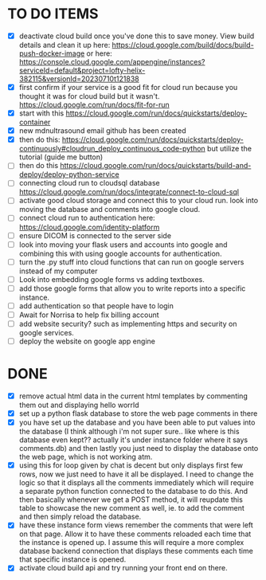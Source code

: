


# TO DO ITEMS
- [x] deactivate cloud build once you've done this to save money. View build details and clean it up here: https://cloud.google.com/build/docs/build-push-docker-image or here: https://console.cloud.google.com/appengine/instances?serviceId=default&project=lofty-helix-382115&versionId=20230710t121838
- [x] first confirm if your service is a good fit for cloud run because you thought it was for cloud build but it wasn't. https://cloud.google.com/run/docs/fit-for-run
- [x] start with this https://cloud.google.com/run/docs/quickstarts/deploy-container
- [x] new mdnultrasound email github has been created 
- [x] then do this: https://cloud.google.com/run/docs/quickstarts/deploy-continuously#cloudrun_deploy_continuous_code-python but utilize the tutorial (guide me button)
- [ ] then do this https://cloud.google.com/run/docs/quickstarts/build-and-deploy/deploy-python-service
- [ ] connecting cloud run to cloudsql database https://cloud.google.com/run/docs/integrate/connect-to-cloud-sql
- [ ] activate good cloud storage and connect this to your cloud run. look into moving the database and comments into google cloud.
- [ ] connect cloud run to authentication here: https://cloud.google.com/identity-platform
- [ ] ensure DICOM is connected to the server side 
- [ ] look into moving your flask users and accounts into google and combining this with using google accounts for authentication.  
- [ ] turn the .py stuff into cloud functions that can run on google servers instead of my computer 
- [ ] Look into embedding google forms vs adding textboxes. 
-  [ ] add those google forms that allow you to write reports into a specific instance. 
- [ ] add authentication so that people have to login 
- [ ] Await for Norrisa to help fix billing account 
- [ ] add website security? such as implementing https and security on google services. 
- [ ]  deploy the website on google app engine  

# DONE
- [x] remove actual html data in the current html templates by commenting them out and displaying hello worrld
- [x] set up a python flask database to store the web page comments in there 
- [x] you have set up the database and you have been able to put values into the database (I think although i'm not super sure.. like where is this database even kept?? actually it's under instance folder where it says comments.db) and then lastly you just need to display the database onto the web page, which is not working atm. 
- [x] using this for loop given by chat is decent but only displays first few rows, now we just need to have it all be displayed. I need to change the logic so that it displays all the comments immediately which will require a separate python function connected to the database to do this. And then basically whenever we get a POST method, it will reupdate this table to showcase the new comment as well, ie. to add the comment and then simply reload the database. 
- [x] have these instance form views remember the comments that were left on that page. Allow it to have these comments reloaded each time that the instance is opened up. I assume this will require a more complex database backend connection that displays these comments each time that specific instance is opened. 
- [x] activate cloud build api and try running your front end on there.